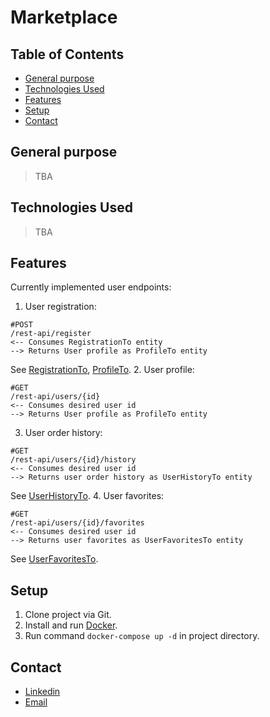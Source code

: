 # Marketplace
## Table of Contents
* [General purpose](#general-purpose)
* [Technologies Used](#technologies-used)
* [Features](#features)
* [Setup](#setup)
* [Contact](#contact)

## General purpose
>TBA


## Technologies Used
>TBA


## Features
Currently implemented user endpoints:
1. User registration:
````
#POST
/rest-api/register 
<-- Consumes RegistrationTo entity
--> Returns User profile as ProfileTo entity
````
See [RegistrationTo](src/main/java/com/teamchallenge/marketplace/dto/user/RegistrationTo.java), [ProfileTo](src/main/java/com/teamchallenge/marketplace/dto/user/ProfileTo.java).
2. User profile:
````
#GET
/rest-api/users/{id}
<-- Consumes desired user id
--> Returns User profile as ProfileTo entity
````
3. User order history:
````
#GET
/rest-api/users/{id}/history
<-- Consumes desired user id
--> Returns user order history as UserHistoryTo entity
````
See [UserHistoryTo](src/main/java/com/teamchallenge/marketplace/dto/user/UserHistoryTo.java).
4. User favorites:
````
#GET
/rest-api/users/{id}/favorites
<-- Consumes desired user id
--> Returns user favorites as UserFavoritesTo entity 
````
See [UserFavoritesTo](src/main/java/com/teamchallenge/marketplace/dto/user/UserFavoritesTo.java).
## Setup
1. Clone project via Git.
2. Install and run [Docker](https://www.docker.com/).
3. Run command ```docker-compose up -d``` in project directory.

## Contact
- [Linkedin](https://www.linkedin.com/in/denys-filonenko-6a8632163/)
- [Email](mailto:filonenko.denys94@gmail.com)
